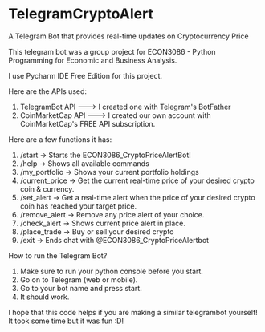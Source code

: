 # TelegramCryptoAlert
A Telegram Bot that provides real-time updates on Cryptocurrency Price

This telegram bot was a group project for ECON3086 - Python Programming for Economic and Business Analysis.

I use Pycharm IDE Free Edition for this project.

Here are the APIs used:

1. TelegramBot API ---> I created one with Telegram's BotFather
2. CoinMarketCap API ---> I created our own account with CoinMarketCap's FREE API subscription.

Here are a few functions it has:

1. /start -> Starts the ECON3086_CryptoPriceAlertBot!
2. /help -> Shows all available commands
3. /my_portfolio -> Shows your current portfolio holdings
4. /current_price -> Get the current real-time price of your desired crypto coin & currency.
5. /set_alert -> Get a real-time alert when the price of your desired crypto coin has reached your target price.
6. /remove_alert -> Remove any price alert of your choice.
7. /check_alert -> Shows current price alert in place.
8. /place_trade -> Buy or sell your desired crypto
9. /exit -> Ends chat with @ECON3086_CryptoPriceAlertbot


How to run the Telegram Bot?
1. Make sure to run your python console before you start.
2. Go on to Telegram (web or mobile).
3. Go to your bot name and press start.
4. It should work. 


I hope that this code helps if you are making a similar telegrambot yourself! It took some time but it was fun :D!
